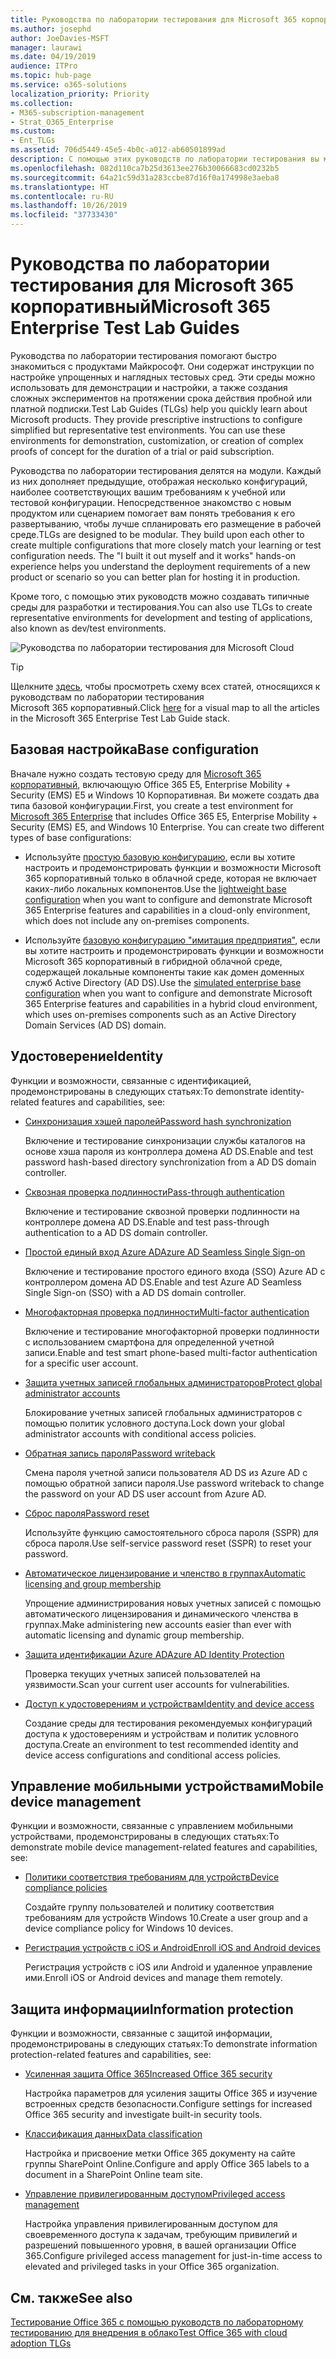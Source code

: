 ```yaml
---
title: Руководства по лаборатории тестирования для Microsoft 365 корпоративный
ms.author: josephd
author: JoeDavies-MSFT
manager: laurawi
ms.date: 04/19/2019
audience: ITPro
ms.topic: hub-page
ms.service: o365-solutions
localization_priority: Priority
ms.collection:
- M365-subscription-management
- Strat_O365_Enterprise
ms.custom:
- Ent_TLGs
ms.assetid: 706d5449-45e5-4b0c-a012-ab60501899ad
description: С помощью этих руководств по лаборатории тестирования вы можете настраивать демонстрационные и экспериментальные среды, а также среды разработки и тестирования для Microsoft 365 корпоративный.
ms.openlocfilehash: 082d110ca7b25d3613ee276b30066683cd0232b5
ms.sourcegitcommit: 64a21c59d31a283ccbe87d16f0a174998e3aeba8
ms.translationtype: HT
ms.contentlocale: ru-RU
ms.lasthandoff: 10/26/2019
ms.locfileid: "37733430"
---
```

# <a name="microsoft-365-enterprise-test-lab-guides"></a><span data-ttu-id="5c223-103">Руководства по лаборатории тестирования для Microsoft 365 корпоративный</span><span class="sxs-lookup"><span data-stu-id="5c223-103">Microsoft 365 Enterprise Test Lab Guides</span></span>

<span data-ttu-id="5c223-p101">Руководства по лаборатории тестирования помогают быстро знакомиться с продуктами Майкрософт. Они содержат инструкции по настройке упрощенных и наглядных тестовых сред. Эти среды можно использовать для демонстрации и настройки, а также создания сложных экспериментов на протяжении срока действия пробной или платной подписки.</span><span class="sxs-lookup"><span data-stu-id="5c223-p101">Test Lab Guides (TLGs) help you quickly learn about Microsoft products. They provide prescriptive instructions to configure simplified but representative test environments. You can use these environments for demonstration, customization, or creation of complex proofs of concept for the duration of a trial or paid subscription.</span></span> 

<span data-ttu-id="5c223-p102">Руководства по лаборатории тестирования делятся на модули. Каждый из них дополняет предыдущие, отображая несколько конфигураций, наиболее соответствующих вашим требованиям к учебной или тестовой конфигурации. Непосредственное знакомство с новым продуктом или сценарием помогает вам понять требования к его развертыванию, чтобы лучше спланировать его размещение в рабочей среде.</span><span class="sxs-lookup"><span data-stu-id="5c223-p102">TLGs are designed to be modular. They build upon each other to create multiple configurations that more closely match your learning or test configuration needs. The "I built it out myself and it works" hands-on experience helps you understand the deployment requirements of a new product or scenario so you can better plan for hosting it in production.</span></span>

<span data-ttu-id="5c223-110">Кроме того, с помощью этих руководств можно создавать типичные среды для разработки и тестирования.</span><span class="sxs-lookup"><span data-stu-id="5c223-110">You can also use TLGs to create representative environments for development and testing of applications, also known as dev/test environments.</span></span>
  
![Руководства по лаборатории тестирования для Microsoft Cloud](media/m365-enterprise-test-lab-guides/cloud-tlg-icon.png)

> [!TIP]
> <span data-ttu-id="5c223-112">Щелкните [здесь](https://aka.ms/m365etlgstack), чтобы просмотреть схему всех статей, относящихся к руководствам по лаборатории тестирования Microsoft 365 корпоративный.</span><span class="sxs-lookup"><span data-stu-id="5c223-112">Click [here](https://aka.ms/m365etlgstack) for a visual map to all the articles in the Microsoft 365 Enterprise Test Lab Guide stack.</span></span>
  
## <a name="base-configuration"></a><span data-ttu-id="5c223-113">Базовая настройка</span><span class="sxs-lookup"><span data-stu-id="5c223-113">Base configuration</span></span>

<span data-ttu-id="5c223-p103">Вначале нужно создать тестовую среду для [Microsoft 365 корпоративный](https://docs.microsoft.com/microsoft-365-enterprise/), включающую Office 365 E5, Enterprise Mobility + Security (EMS) E5 и Windows 10 Корпоративная. Ви можете создать два типа базовой конфигурации.</span><span class="sxs-lookup"><span data-stu-id="5c223-p103">First, you create a test environment for [Microsoft 365 Enterprise](https://docs.microsoft.com/microsoft-365-enterprise/) that includes Office 365 E5, Enterprise Mobility + Security (EMS) E5, and Windows 10 Enterprise. You can create two different types of base configurations:</span></span>

- <span data-ttu-id="5c223-116">Используйте [простую базовую конфигурацию](lightweight-base-configuration-microsoft-365-enterprise.md), если вы хотите настроить и продемонстрировать функции и возможности Microsoft 365 корпоративный только в облачной среде, которая не включает каких-либо локальных компонентов.</span><span class="sxs-lookup"><span data-stu-id="5c223-116">Use the [lightweight base configuration](lightweight-base-configuration-microsoft-365-enterprise.md) when you want to configure and demonstrate Microsoft 365 Enterprise features and capabilities in a cloud-only environment, which does not include any on-premises components.</span></span>

- <span data-ttu-id="5c223-117">Используйте [базовую конфигурацию "имитация предприятия"](simulated-ent-base-configuration-microsoft-365-enterprise.md), если вы хотите настроить и продемонстрировать функции и возможности Microsoft 365 корпоративный в гибридной облачной среде, содержащей локальные компоненты такие как домен доменных служб Active Directory (AD DS).</span><span class="sxs-lookup"><span data-stu-id="5c223-117">Use the [simulated enterprise base configuration](simulated-ent-base-configuration-microsoft-365-enterprise.md) when you want to configure and demonstrate Microsoft 365 Enterprise features and capabilities in a hybrid cloud environment, which uses on-premises components such as an Active Directory Domain Services (AD DS) domain.</span></span>
    
## <a name="identity"></a><span data-ttu-id="5c223-118">Удостоверение</span><span class="sxs-lookup"><span data-stu-id="5c223-118">Identity</span></span>

<span data-ttu-id="5c223-119">Функции и возможности, связанные с идентификацией, продемонстрированы в следующих статьях:</span><span class="sxs-lookup"><span data-stu-id="5c223-119">To demonstrate identity-related features and capabilities, see:</span></span>

- [<span data-ttu-id="5c223-120">Синхронизация хэшей паролей</span><span class="sxs-lookup"><span data-stu-id="5c223-120">Password hash synchronization</span></span>](password-hash-sync-m365-ent-test-environment.md)
  
   <span data-ttu-id="5c223-121">Включение и тестирование синхронизации службы каталогов на основе хэша пароля из контроллера домена AD DS.</span><span class="sxs-lookup"><span data-stu-id="5c223-121">Enable and test password hash-based directory synchronization from a AD DS domain controller.</span></span>

- [<span data-ttu-id="5c223-122">Сквозная проверка подлинности</span><span class="sxs-lookup"><span data-stu-id="5c223-122">Pass-through authentication</span></span>](pass-through-auth-m365-ent-test-environment.md)
  
   <span data-ttu-id="5c223-123">Включение и тестирование сквозной проверки подлинности на контроллере домена AD DS.</span><span class="sxs-lookup"><span data-stu-id="5c223-123">Enable and test pass-through authentication to a AD DS domain controller.</span></span>

- [<span data-ttu-id="5c223-124">Простой единый вход Azure AD</span><span class="sxs-lookup"><span data-stu-id="5c223-124">Azure AD Seamless Single Sign-on</span></span>](single-sign-on-m365-ent-test-environment.md)
  
   <span data-ttu-id="5c223-125">Включение и тестирование простого единого входа (SSO) Azure AD с контроллером домена AD DS.</span><span class="sxs-lookup"><span data-stu-id="5c223-125">Enable and test Azure AD Seamless Single Sign-on (SSO) with a AD DS domain controller.</span></span>

- [<span data-ttu-id="5c223-126">Многофакторная проверка подлинности</span><span class="sxs-lookup"><span data-stu-id="5c223-126">Multi-factor authentication</span></span>](multi-factor-authentication-microsoft-365-test-environment.md)
  
   <span data-ttu-id="5c223-127">Включение и тестирование многофакторной проверки подлинности с использованием смартфона для определенной учетной записи.</span><span class="sxs-lookup"><span data-stu-id="5c223-127">Enable and test smart phone-based multi-factor authentication for a specific user account.</span></span>

- [<span data-ttu-id="5c223-128">Защита учетных записей глобальных администраторов</span><span class="sxs-lookup"><span data-stu-id="5c223-128">Protect global administrator accounts</span></span>](protect-global-administrator-accounts-microsoft-365-test-environment.md)
 
   <span data-ttu-id="5c223-129">Блокирование учетных записей глобальных администраторов с помощью политик условного доступа.</span><span class="sxs-lookup"><span data-stu-id="5c223-129">Lock down your global administrator accounts with conditional access policies.</span></span>

- [<span data-ttu-id="5c223-130">Обратная запись пароля</span><span class="sxs-lookup"><span data-stu-id="5c223-130">Password writeback</span></span>](password-writeback-m365-ent-test-environment.md)

   <span data-ttu-id="5c223-131">Смена пароля учетной записи пользователя AD DS из Azure AD с помощью обратной записи пароля.</span><span class="sxs-lookup"><span data-stu-id="5c223-131">Use password writeback to change the password on your AD DS user account from Azure AD.</span></span>

- [<span data-ttu-id="5c223-132">Сброс пароля</span><span class="sxs-lookup"><span data-stu-id="5c223-132">Password reset</span></span>](password-reset-m365-ent-test-environment.md)

   <span data-ttu-id="5c223-133">Используйте функцию самостоятельного сброса пароля (SSPR) для сброса пароля.</span><span class="sxs-lookup"><span data-stu-id="5c223-133">Use self-service password reset (SSPR) to reset your password.</span></span>

- [<span data-ttu-id="5c223-134">Автоматическое лицензирование и членство в группах</span><span class="sxs-lookup"><span data-stu-id="5c223-134">Automatic licensing and group membership</span></span>](automate-licenses-group-membership-microsoft-365-test-environment.md)

   <span data-ttu-id="5c223-135">Упрощение администрирования новых учетных записей с помощью автоматического лицензирования и динамического членства в группах.</span><span class="sxs-lookup"><span data-stu-id="5c223-135">Make administering new accounts easier than ever with automatic licensing and dynamic group membership.</span></span>

- [<span data-ttu-id="5c223-136">Защита идентификации Azure AD</span><span class="sxs-lookup"><span data-stu-id="5c223-136">Azure AD Identity Protection</span></span>](azure-ad-identity-protection-microsoft-365-test-environment.md)

   <span data-ttu-id="5c223-137">Проверка текущих учетных записей пользователей на уязвимости.</span><span class="sxs-lookup"><span data-stu-id="5c223-137">Scan your current user accounts for vulnerabilities.</span></span>

- [<span data-ttu-id="5c223-138">Доступ к удостоверениям и устройствам</span><span class="sxs-lookup"><span data-stu-id="5c223-138">Identity and device access</span></span>](identity-device-access-m365-test-environment.md)

   <span data-ttu-id="5c223-139">Создание среды для тестирования рекомендуемых конфигураций доступа к удостоверениям и устройствам и политик условного доступа.</span><span class="sxs-lookup"><span data-stu-id="5c223-139">Create an environment to test recommended identity and device access configurations and conditional access policies.</span></span>


## <a name="mobile-device-management"></a><span data-ttu-id="5c223-140">Управление мобильными устройствами</span><span class="sxs-lookup"><span data-stu-id="5c223-140">Mobile device management</span></span>

<span data-ttu-id="5c223-141">Функции и возможности, связанные с управлением мобильными устройствами, продемонстрированы в следующих статьях:</span><span class="sxs-lookup"><span data-stu-id="5c223-141">To demonstrate mobile device management-related features and capabilities, see:</span></span>

- [<span data-ttu-id="5c223-142">Политики соответствия требованиям для устройств</span><span class="sxs-lookup"><span data-stu-id="5c223-142">Device compliance policies</span></span>](mam-policies-for-your-microsoft-365-enterprise-dev-test-environment.md)
    
   <span data-ttu-id="5c223-143">Создайте группу пользователей и политику соответствия требованиям для устройств Windows 10.</span><span class="sxs-lookup"><span data-stu-id="5c223-143">Create a user group and a device compliance policy for Windows 10 devices.</span></span>
    
- [<span data-ttu-id="5c223-144">Регистрация устройств с iOS и Android</span><span class="sxs-lookup"><span data-stu-id="5c223-144">Enroll iOS and Android devices</span></span>](enroll-ios-and-android-devices-in-your-microsoft-enterprise-365-dev-test-environ.md)
   
   <span data-ttu-id="5c223-145">Регистрация устройств с iOS или Android и удаленное управление ими.</span><span class="sxs-lookup"><span data-stu-id="5c223-145">Enroll iOS or Android devices and manage them remotely.</span></span>


## <a name="information-protection"></a><span data-ttu-id="5c223-146">Защита информации</span><span class="sxs-lookup"><span data-stu-id="5c223-146">Information protection</span></span>

<span data-ttu-id="5c223-147">Функции и возможности, связанные с защитой информации, продемонстрированы в следующих статьях:</span><span class="sxs-lookup"><span data-stu-id="5c223-147">To demonstrate information protection-related features and capabilities, see:</span></span>

- [<span data-ttu-id="5c223-148">Усиленная защита Office 365</span><span class="sxs-lookup"><span data-stu-id="5c223-148">Increased Office 365 security</span></span>](increased-o365-security-microsoft-365-enterprise-dev-test-environment.md)
    
   <span data-ttu-id="5c223-149">Настройка параметров для усиления защиты Office 365 и изучение встроенных средств безопасности.</span><span class="sxs-lookup"><span data-stu-id="5c223-149">Configure settings for increased Office 365 security and investigate built-in security tools.</span></span>
  
- [<span data-ttu-id="5c223-150">Классификация данных</span><span class="sxs-lookup"><span data-stu-id="5c223-150">Data classification</span></span>](data-classification-microsoft-365-enterprise-dev-test-environment.md)
    
   <span data-ttu-id="5c223-151">Настройка и присвоение метки Office 365 документу на сайте группы SharePoint Online.</span><span class="sxs-lookup"><span data-stu-id="5c223-151">Configure and apply Office 365 labels to a document in a SharePoint Online team site.</span></span>
    
- [<span data-ttu-id="5c223-152">Управление привилегированным доступом</span><span class="sxs-lookup"><span data-stu-id="5c223-152">Privileged access management</span></span>](privileged-access-microsoft-365-enterprise-dev-test-environment.md)
    
   <span data-ttu-id="5c223-153">Настройка управления привилегированным доступом для своевременного доступа к задачам, требующим привилегий и разрешений повышенного уровня, в вашей организации Office 365.</span><span class="sxs-lookup"><span data-stu-id="5c223-153">Configure privileged access management for just-in-time access to elevated and privileged tasks in your Office 365 organization.</span></span>

## <a name="see-also"></a><span data-ttu-id="5c223-154">См. также</span><span class="sxs-lookup"><span data-stu-id="5c223-154">See also</span></span>

[<span data-ttu-id="5c223-155">Тестирование Office 365 с помощью руководств по лабораторному тестированию для внедрения в облако</span><span class="sxs-lookup"><span data-stu-id="5c223-155">Test Office 365 with cloud adoption TLGs</span></span>](https://docs.microsoft.com/office365/enterprise/cloud-adoption-test-lab-guides-tlgs)
